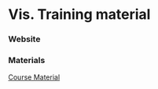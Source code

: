 # Vis. Training material

### Website

### Materials
[Course Material](https://jgbarbosa.github.io/vis)
